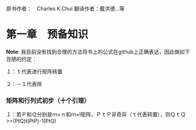 原书作者：　Charles K.Chui   翻译作者：戴洪德...等

# 第一章　预备知识

**Note**: 我目前没有找到合理的方法将书上的公式在github上正确表达，因此做如下丑陋的约定：

１：ｔ代表进行矩阵转置

２：－１代表除

### 矩阵和行列式初步（十个引理）

１：若Ｐ和Ｑ分别是ｍ×ｎ和ｍ×l矩阵，ＰｔＰ非奇异（ｔ代表转置），则ＱｔＱ>=(PtQ)t(PtP)-1(PtQ)
